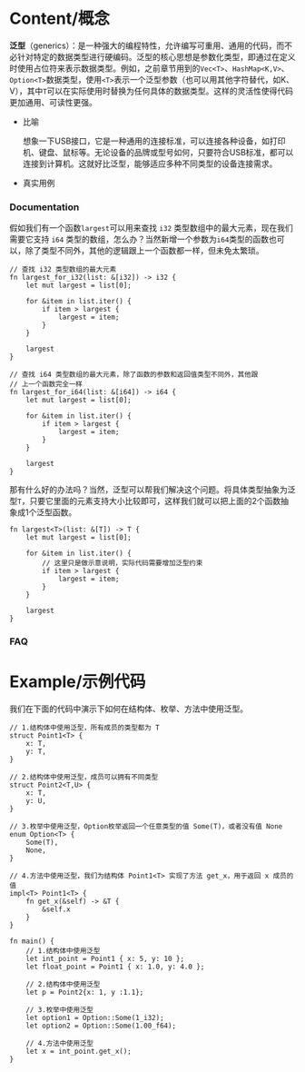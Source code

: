 # Content/概念

**泛型**（generics）：是一种强大的编程特性，允许编写可重用、通用的代码，而不必针对特定的数据类型进行硬编码。泛型的核心思想是参数化类型，即通过在定义时使用占位符来表示数据类型。例如，之前章节用到的`Vec<T>`、`HashMap<K,V>`、`Option<T>`数据类型，使用`<T>`表示一个泛型参数（也可以用其他字符替代，如K、V），其中`T`可以在实际使用时替换为任何具体的数据类型。这样的灵活性使得代码更加通用、可读性更强。

- 比喻
    
    想象一下USB接口，它是一种通用的连接标准，可以连接各种设备，如打印机、键盘、鼠标等。无论设备的品牌或型号如何，只要符合USB标准，都可以连接到计算机。这就好比泛型，能够适应多种不同类型的设备连接需求。
    
- 真实用例

### Documentation

假如我们有一个函数`largest`可以用来查找 `i32` 类型数组中的最大元素，现在我们需要它支持 `i64` 类型的数组，怎么办？当然新增一个参数为`i64`类型的函数也可以，除了类型不同外，其他的逻辑跟上一个函数都一样，但未免太繁琐。

```solidity
// 查找 i32 类型数组的最大元素
fn largest_for_i32(list: &[i32]) -> i32 {
    let mut largest = list[0];
    
    for &item in list.iter() {
        if item > largest {
            largest = item;
        }
    }

    largest
}

// 查找 i64 类型数组的最大元素，除了函数的参数和返回值类型不同外，其他跟
// 上一个函数完全一样
fn largest_for_i64(list: &[i64]) -> i64 {
    let mut largest = list[0];

    for &item in list.iter() {
        if item > largest {
            largest = item;
        }
    }

    largest
}
```

那有什么好的办法吗？当然，泛型可以帮我们解决这个问题。将具体类型抽象为泛型`T`，只要它里面的元素支持大小比较即可，这样我们就可以把上面的2个函数抽象成1个泛型函数。

```solidity
fn largest<T>(list: &[T]) -> T {
    let mut largest = list[0];

    for &item in list.iter() {
        // 这里只是做示意说明，实际代码需要增加泛型约束
        if item > largest {
            largest = item;
        }
    }

    largest
}
```

### FAQ

# Example/示例代码

我们在下面的代码中演示下如何在结构体、枚举、方法中使用泛型。

```solidity
// 1.结构体中使用泛型，所有成员的类型都为 T
struct Point1<T> {
    x: T,
    y: T,
}

// 2.结构体中使用泛型，成员可以拥有不同类型
struct Point2<T,U> {
    x: T,
    y: U,
}

// 3.枚举中使用泛型，Option枚举返回一个任意类型的值 Some(T)，或者没有值 None
enum Option<T> {
    Some(T),
    None,
}

// 4.方法中使用泛型，我们为结构体 Point1<T> 实现了方法 get_x，用于返回 x 成员的值
impl<T> Point1<T> {
    fn get_x(&self) -> &T {
        &self.x
    }
}

fn main() {
    // 1.结构体中使用泛型
    let int_point = Point1 { x: 5, y: 10 };
    let float_point = Point1 { x: 1.0, y: 4.0 };

    // 2.结构体中使用泛型
    let p = Point2{x: 1, y :1.1};

    // 3.枚举中使用泛型
    let option1 = Option::Some(1_i32);
    let option2 = Option::Some(1.00_f64);

    // 4.方法中使用泛型
    let x = int_point.get_x();
}
```